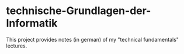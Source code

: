 # technische-Grundlagen-der-Informatik
This project provides notes (in german) of my "technical fundamentals" lectures.

